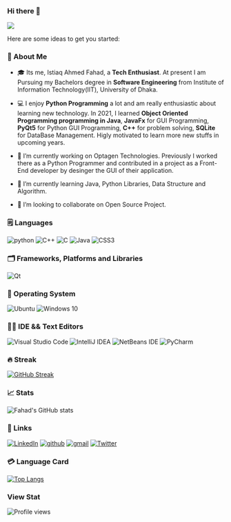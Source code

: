 ### Hi there 👋

<!-- <img src="https://media.giphy.com/media/u2pmTWUi0MXjyrMaVj/giphy.gif" width="250px"> -->

![](https://raw.githubusercontent.com/ahmedfahad04/github-profile-summary-cards-example/master/profile-summary-card-output/nord_dark/0-profile-details.svg)

<!--
**ahmedfahad04/ahmedfahad04** is a ✨ _special_ ✨ repository because its `README.md` (this file) appears on your GitHub profile. -->

Here are some ideas to get you started:

### 🚀 About Me

- 🎓 Its me, Istiaq Ahmed Fahad, a **Tech Enthusiast**. At present I am Pursuing my Bachelors degree in **Software Engineering** from Institute of Information Technology(IIT), University of Dhaka.

- 💻 I enjoy **Python Programming** a lot and am really enthusiastic about learning new technology. In 2021, I learned **Object Oriented Programming programming in Java**, **JavaFx** for GUI Programming, **PyQt5** for Python GUI Programming, **C++** for problem solving, **SQLite** for DataBase Management. Higly motivated to learn more new stuffs in upcoming years.

- 🔭 I’m currently working on Optagen Technologies. Previously I worked there as a Python Programmer and contributed in a project as a Front-End developer by desinger the GUI of their application.

- 🌱 I’m currently learning Java, Python Libraries, Data Structure and Algorithm. 

- 👯 I’m looking to collaborate on Open Source Project. 


### 🗒️ Languages

![python](https://img.shields.io/badge/Python-3776AB?style=for-the-badge&logo=python&logoColor=white)
![C++](https://img.shields.io/badge/c++-%2300599C.svg?style=for-the-badge&logo=c%2B%2B&logoColor=white)
![C](https://img.shields.io/badge/c-%2300599C.svg?style=for-the-badge&logo=c&logoColor=white)
![Java](https://img.shields.io/badge/java-%23ED8B00.svg?style=for-the-badge&logo=java&logoColor=white)
![CSS3](https://img.shields.io/badge/css3-%231572B6.svg?style=for-the-badge&logo=css3&logoColor=white)


### 🗂️ Frameworks, Platforms and Libraries
![Qt](https://img.shields.io/badge/Qt-%23217346.svg?style=for-the-badge&logo=Qt&logoColor=white)


### 💽️ Operating System
![Ubuntu](https://img.shields.io/badge/Ubuntu-E95420?style=for-the-badge&logo=ubuntu&logoColor=white)
![Windows 10](https://img.shields.io/badge/Windows-0078D6?style=for-the-badge&logo=windows&logoColor=white)


### 👩‍💻️ IDE && Text Editors

![Visual Studio Code](https://img.shields.io/badge/VisualStudioCode-0078d7.svg?style=for-the-badge&logo=visual-studio-code&logoColor=white)
![IntelliJ IDEA](https://img.shields.io/badge/IntelliJIDEA-000000.svg?style=for-the-badge&logo=intellij-idea&logoColor=white)
![NetBeans IDE](https://img.shields.io/badge/NetBeansIDE-1B6AC6.svg?style=for-the-badge&logo=apache-netbeans-ide&logoColor=white)
![PyCharm](https://img.shields.io/badge/pycharm-143?style=for-the-badge&logo=pycharm&logoColor=black&color=black&labelColor=green)


### 🔥️ Streak

[![GitHub Streak](http://github-readme-streak-stats.herokuapp.com?user=ahmedfahad04&theme=nightowl)](https://git.io/streak-stats)


### 📈 Stats

![Fahad's GitHub stats](https://github-readme-stats.vercel.app/api?username=ahmedfahad04&show_icons=true&theme=nightowl)


### 🔗 Links

[![LinkedIn](https://img.shields.io/badge/linkedin-%230077B5.svg?style=for-the-badge&logo=linkedin&logoColor=white)](https://www.linkedin.com/in/istiaq-ahmed-fahad-5666431a6/)
[![github](https://img.shields.io/badge/GitHub-000000?style=for-the-badge&logo=GitHub&logoColor=white)](https://github.com/ahmedfahad04)
[![gmail](https://img.shields.io/badge/Gmail-D14836?style=for-the-badge&logo=Gmail&logoColor=white)](mailto:ahmedfahad3596@gmail.com)
[![Twitter](https://img.shields.io/badge/ahmedfahad04-%231DA1F2.svg?style=for-the-badge&logo=Twitter&logoColor=white)](https://twitter.com/ahmedfahad1204)

### 💳️ Language Card

[![Top Langs](https://github-readme-stats.vercel.app/api/top-langs/?username=ahmedfahad04&layout=compact)](https://github.com/ahmedfahad04/github-readme-stats)

### View Stat
![Profile views](https://gpvc.arturio.dev/ahmedfahad04)


